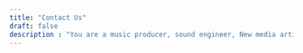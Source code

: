 ```yaml
---
title: "Contact Us"
draft: false
description : "You are a music producer, sound engineer, New media artist, game designer or you run an educational program in this field? Contact us now!"
---
```

